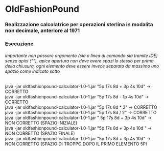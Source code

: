 # OldFashionPound

### Realizzazione calcolatrice per operazioni sterlina in modalita non decimale, anteriore al 1971

### Esecuzione
###### importante non passare argomento (sia a linea di comando sia tramite IDE) senza apici ("\"), apice apertura non deve avere spazi lo stesso per prima della chiusura, ogni elemento deve essere invece separato da massimo uno spazio come indicato sotto <br />
java -jar oldfashionpound-calculator-1.0-1.jar "5p 17s 8d + 3p 4s 10d"   -> CORRETTO <br />
java -jar oldfashionpound-calculator-1.0-1.jar "5p 17s 8d - 1p 4s 10d"   -> CORRETTO <br />
java -jar oldfashionpound-calculator-1.0-1.jar "5p 17s 8d * 2"   -> CORRETTO <br />
java -jar oldfashionpound-calculator-1.0-1.jar "5p 17s 8d / 2"   -> CORRETTO <br />
java -jar oldfashionpound-calculator-1.0-1.jar " 5p 17s 8d + 3p 4s 10d"   -> NON CORRETTO (SPAZIO INIZIALE) <br />
java -jar oldfashionpound-calculator-1.0-1.jar "5p 17s 8d + 3p 4s 10d "   -> NON CORRETTO  (SPAZIO FINALE) <br />
java -jar oldfashionpound-calculator-1.0-1.jar "5p  17s 8d + 3p 4s 10d"   -> NON CORRETTO   (SPAZIO DI TROPPO DOPO IL PRIMO ELEMENTO 5P) <br />


 
